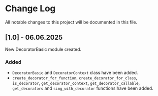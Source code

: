 # **Change Log**
All notable changes to this project will be documented in this file.

## **[1.0] - 06.06.2025**
New DecoratorBasic module created.
### Added
 * `DecoratorBasic` and `DecoratorContext` class have been added.
 * `create_decorator_for_function`, `create_decorator_for_class`, `is_decorator`, `get_decorator_context`, `get_decorator_callable`, `get_decorators` and `sing_with_decorator` functions have been added.
